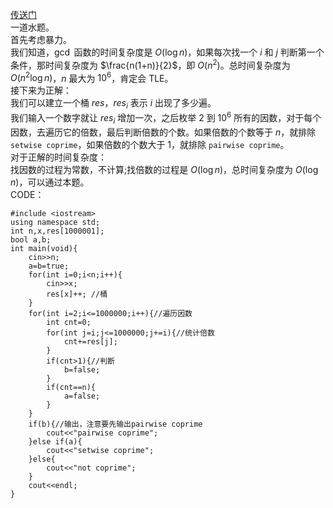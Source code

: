 [传送门](https://www.luogu.com.cn/problem/AT_abc177_e)       
一道水题。    
首先考虑暴力。     
我们知道，$\gcd$ 函数的时间复杂度是 $O(\log n)$，如果每次找一个 $i$ 和 $j$ 判断第一个条件，那时间复杂度为 $\frac{n(1+n)}{2}$，即 $O(n^2)$。总时间复杂度为 $O(n^2\log n)$，$n$ 最大为 $10^6$，肯定会 TLE。    
接下来为正解：   
我们可以建立一个桶 $res$，$res_i$ 表示 $i$ 出现了多少遍。     
我们输入一个数字就让 $res_i$ 增加一次，之后枚举 $2$ 到 $10^6$ 所有的因数，对于每个因数，去遍历它的倍数，最后判断倍数的个数。如果倍数的个数等于 $n$，就排除 ```setwise coprime```，如果倍数的个数大于 $1$，就排除 ```pairwise coprime```。      
对于正解的时间复杂度：   
找因数的过程为常数，不计算;找倍数的过程是 $O(\log n)$，总时间复杂度为 $O(\log n)$，可以通过本题。     
CODE：   
```
#include <iostream>
using namespace std;
int n,x,res[1000001];
bool a,b;
int main(void){
	cin>>n;
	a=b=true;
	for(int i=0;i<n;i++){
		cin>>x;
		res[x]++; //桶
	}
	for(int i=2;i<=1000000;i++){//遍历因数
		int cnt=0;
		for(int j=i;j<=1000000;j+=i){//统计倍数
			cnt+=res[j];
		}
		if(cnt>1){//判断
			b=false;
		}
		if(cnt==n){
			a=false;
		}
	}
	if(b){//输出，注意要先输出pairwise coprime
		cout<<"pairwise coprime";
	}else if(a){
		cout<<"setwise coprime";
	}else{
		cout<<"not coprime";
	}
	cout<<endl;
} 
```
